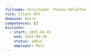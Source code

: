 ```yaml
---
fullname: Christophe  Ponnou-Delaffon
role: Client OPS
domaine: Autre
competences: []
missions:
  - start: 2025-04-01
    end: 2025-09-30
    status: admin
    employer: Malt
---
```

